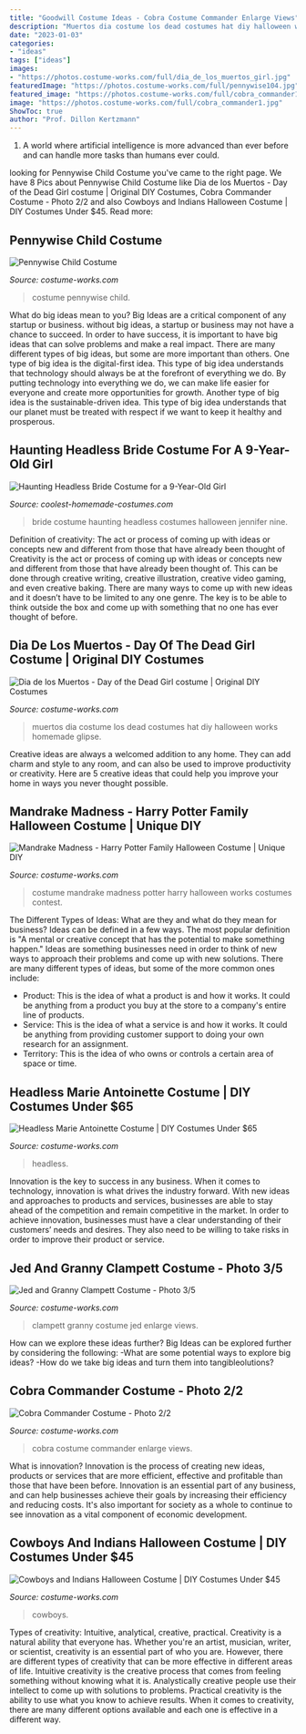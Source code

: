 ```yaml
---
title: "Goodwill Costume Ideas - Cobra Costume Commander Enlarge Views"
description: "Muertos dia costume los dead costumes hat diy halloween works homemade glipse"
date: "2023-01-03"
categories:
- "ideas"
tags: ["ideas"]
images:
- "https://photos.costume-works.com/full/dia_de_los_muertos_girl.jpg"
featuredImage: "https://photos.costume-works.com/full/pennywise104.jpg"
featured_image: "https://photos.costume-works.com/full/cobra_commander1.jpg"
image: "https://photos.costume-works.com/full/cobra_commander1.jpg"
ShowToc: true
author: "Prof. Dillon Kertzmann"
---
```



1. A world where artificial intelligence is more advanced than ever before and can handle more tasks than humans ever could. 

	

		
looking for Pennywise Child Costume you've came to the right page. We have 8 Pics about Pennywise Child Costume like Dia de los Muertos - Day of the Dead Girl costume | Original DIY Costumes, Cobra Commander Costume - Photo 2/2 and also Cowboys and Indians Halloween Costume | DIY Costumes Under $45. Read more:
		
    
## Pennywise Child Costume

<img loading=lazy src="https://photos.costume-works.com/full/pennywise104.jpg" onerror="this.onerror=null;this.src='https://tse4.mm.bing.net/th?id=OIP.sLiLrby1zCJjc1TR2_rzvQHaJ3&amp;pid=15.1';" alt="Pennywise Child Costume">

_Source: costume-works.com_

>costume pennywise child. 

	

What do big ideas mean to you?
Big Ideas are a critical component of any startup or business. without big ideas, a startup or business may not have a chance to succeed. In order to have success, it is important to have big ideas that can solve problems and make a real impact. There are many different types of big ideas, but some are more important than others.
One type of big idea is the digital-first idea. This type of big idea understands that technology should always be at the forefront of everything we do. By putting technology into everything we do, we can make life easier for everyone and create more opportunities for growth. Another type of big idea is the sustainable-driven idea. This type of big idea understands that our planet must be treated with respect if we want to keep it healthy and prosperous.

    
## Haunting Headless Bride Costume For A 9-Year-Old Girl

<img loading=lazy src="http://www.coolest-homemade-costumes.com/files/2014/11/haunting-headless-bride-131351-600x800.jpg" onerror="this.onerror=null;this.src='https://tse4.mm.bing.net/th?id=OIP.ptXbALdBj6v3DY0LYcXVCAHaJ4&amp;pid=15.1';" alt="Haunting Headless Bride Costume for a 9-Year-Old Girl">

_Source: coolest-homemade-costumes.com_

>bride costume haunting headless costumes halloween jennifer nine. 

	

Definition of creativity: The act or process of coming up with ideas or concepts new and different from those that have already been thought of
Creativity is the act or process of coming up with ideas or concepts new and different from those that have already been thought of. This can be done through creative writing, creative illustration, creative video gaming, and even creative baking. There are many ways to come up with new ideas and it doesn’t have to be limited to any one genre. The key is to be able to think outside the box and come up with something that no one has ever thought of before.

    
## Dia De Los Muertos - Day Of The Dead Girl Costume | Original DIY Costumes

<img loading=lazy src="https://photos.costume-works.com/full/dia_de_los_muertos_girl.jpg" onerror="this.onerror=null;this.src='https://tse3.mm.bing.net/th?id=OIP.8PxknHa4QigHkG0SWI5rJAHaLJ&amp;pid=15.1';" alt="Dia de los Muertos - Day of the Dead Girl costume | Original DIY Costumes">

_Source: costume-works.com_

>muertos dia costume los dead costumes hat diy halloween works homemade glipse. 

	

Creative ideas are always a welcomed addition to any home. They can add charm and style to any room, and can also be used to improve productivity or creativity. Here are 5 creative ideas that could help you improve your home in ways you never thought possible.

    
## Mandrake Madness - Harry Potter Family Halloween Costume | Unique DIY

<img loading=lazy src="https://photos.costume-works.com/full/mandrake_madness2.jpg" onerror="this.onerror=null;this.src='https://tse4.mm.bing.net/th?id=OIP.2FoQjPkC3ND0wt-3bJvzuQHaKs&amp;pid=15.1';" alt="Mandrake Madness - Harry Potter Family Halloween Costume | Unique DIY">

_Source: costume-works.com_

>costume mandrake madness potter harry halloween works costumes contest. 

	

The Different Types of Ideas: What are they and what do they mean for business?
Ideas can be defined in a few ways. The most popular definition is "A mental or creative concept that has the potential to make something happen." Ideas are something businesses need in order to think of new ways to approach their problems and come up with new solutions. 
There are many different types of ideas, but some of the more common ones include: 
- Product: This is the idea of what a product is and how it works. It could be anything from a product you buy at the store to a company's entire line of products. 
- Service: This is the idea of what a service is and how it works. It could be anything from providing customer support to doing your own research for an assignment. 
- Territory: This is the idea of who owns or controls a certain area of space or time.

    
## Headless Marie Antoinette Costume | DIY Costumes Under $65

<img loading=lazy src="https://photos.costume-works.com/full/headless_marie_antoinette8.jpg" onerror="this.onerror=null;this.src='https://tse3.mm.bing.net/th?id=OIP.KzG7hQPyxjmE3nWmM0piIwHaNK&amp;pid=15.1';" alt="Headless Marie Antoinette Costume | DIY Costumes Under $65">

_Source: costume-works.com_

>headless. 

	

Innovation is the key to success in any business. When it comes to technology, innovation is what drives the industry forward. With new ideas and approaches to products and services, businesses are able to stay ahead of the competition and remain competitive in the market. In order to achieve innovation, businesses must have a clear understanding of their customers’ needs and desires. They also need to be willing to take risks in order to improve their product or service.

    
## Jed And Granny Clampett Costume - Photo 3/5

<img loading=lazy src="https://photos.costume-works.com/full/jed_and_granny_clampett.jpg" onerror="this.onerror=null;this.src='https://tse2.mm.bing.net/th?id=OIP.o7nQ9toTzkheu5tLYTqhLgHaJ3&amp;pid=15.1';" alt="Jed and Granny Clampett Costume - Photo 3/5">

_Source: costume-works.com_

>clampett granny costume jed enlarge views. 

	

How can we explore these ideas further?
Big Ideas can be explored further by considering the following: 
-What are some potential ways to explore big ideas? 
-How do we take big ideas and turn them into tangibleolutions?

    
## Cobra Commander Costume - Photo 2/2

<img loading=lazy src="https://photos.costume-works.com/full/cobra_commander1.jpg" onerror="this.onerror=null;this.src='https://tse1.mm.bing.net/th?id=OIP.rtQW-emqVWWI3OP1rTi22gHaMy&amp;pid=15.1';" alt="Cobra Commander Costume - Photo 2/2">

_Source: costume-works.com_

>cobra costume commander enlarge views. 

	

What is innovation?
Innovation is the process of creating new ideas, products or services that are more efficient, effective and profitable than those that have been before. Innovation is an essential part of any business, and can help businesses achieve their goals by increasing their efficiency and reducing costs. It's also important for society as a whole to continue to see innovation as a vital component of economic development.

    
## Cowboys And Indians Halloween Costume | DIY Costumes Under $45

<img loading=lazy src="https://photos.costume-works.com/full/cowboys_and_indians2.jpg" onerror="this.onerror=null;this.src='https://tse4.mm.bing.net/th?id=OIP.E51j1R7SYSODKXqBmdzBrgHaKP&amp;pid=15.1';" alt="Cowboys and Indians Halloween Costume | DIY Costumes Under $45">

_Source: costume-works.com_

>cowboys. 

	

Types of creativity: Intuitive, analytical, creative, practical.
Creativity is a natural ability that everyone has. Whether you're an artist, musician, writer, or scientist, creativity is an essential part of who you are. However, there are different types of creativity that can be more effective in different areas of life. Intuitive creativity is the creative process that comes from feeling something without knowing what it is. Analystically creative people use their intellect to come up with solutions to problems. Practical creativity is the ability to use what you know to achieve results. When it comes to creativity, there are many different options available and each one is effective in a different way.

